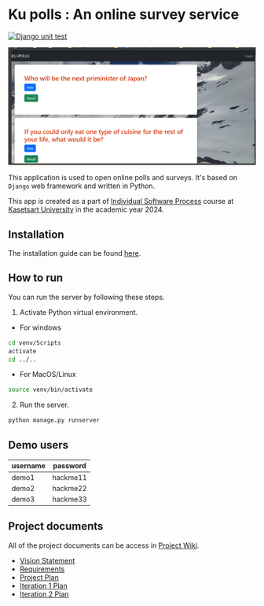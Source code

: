# Ku polls : An online survey service

[![Django unit test](https://github.com/knilios/ku-polls/actions/workflows/django.yml/badge.svg)](https://github.com/knilios/ku-polls/actions/workflows/django.yml)

![KU-POLLS](image.png)

This application is used to open online polls and surveys. It's based on ```Django``` web framework and written in Python.

This app is created as a part of [Individual Software Process](
https://cpske.github.io/ISP) course at [Kasetsart University](https://www.ku.ac.th) in the academic year 2024.

## Installation
The installation guide can be found [here](installation/installation.md).

## How to run
You can run the server by following these steps.
1. Activate Python virtual environment.
- For windows
```sh
cd venv/Scripts
activate
cd ../..
```
- For MacOS/Linux
```bash
source venv/bin/activate
```
2. Run the server.
```sh
python manage.py runserver
```

## Demo users
| username | password | 
|-------|----------| 
| demo1 | hackme11 | 
| demo2 | hackme22 | 
| demo3 | hackme33 |

## Project documents
All of the project documents can be access in [Project Wiki](../../wiki/Home).

- [Vision Statement](../../wiki/Vision-and-Scope)
- [Requirements](../../wiki/Requirements)
- [Project Plan](../../wiki/Project-Plan)
- [Iteration 1 Plan](../../wiki/Iteration-1-Plan)
- [Iteration 2 Plan](../../wiki/Iteration-2-Plan)
